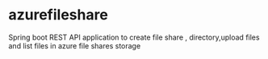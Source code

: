 # azurefileshare
Spring boot REST API application to create file share , directory,upload files and list files in azure file shares storage 
